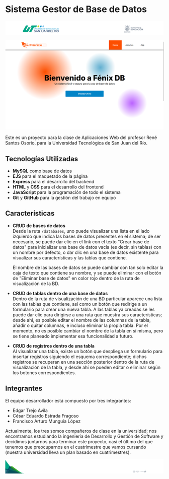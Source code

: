 # Sistema Gestor de Base de Datos

![Encabezado oficial de la universidad](./assets/header.png "UTSJR")

![Página de inicio del proyecto](./--documentation-assets/index-page.png "Página de inicio")

Este es un proyecto para la clase de Aplicaciones Web del profesor René Santos Osorio,
para la Universidad Tecnológica de San Juan del Río.

## Tecnologías Utilizadas

* **MySQL** como base de datos
* **EJS** para el maquetado de la página
* **Express** para el desarrollo del backend
* **HTML** y **CSS** para el desarrollo del frontend
* **JavaScript** para la programación de todo el sistema
* **Git** y **GitHub** para la gestión del trabajo en equipo

## Características

* **CRUD de bases de datos** \
  Desde la ruta `/databases`, uno puede visualizar una lista en el lado izquierdo que indica las bases de datos
  presentes en el sistema; de ser necesario, se puede dar clic en el link con el texto "Crear base de datos"
  para inicializar una base de datos vacía (es decir, sin tablas) con un nombre por defecto, o dar clic en una
  base de datos existente para visualizar sus características y las tablas que contiene. 
  
  El nombre de las bases de datos se puede cambiar con tan solo editar la caja de texto que contiene su nombre, y se puede eliminar con el botón de "Eliminar base de datos" en color rojo dentro de la ruta de visualización de la BD.

* **CRUD de tablas dentro de una base de datos** \
  Dentro de la ruta de visualización de una BD particular aparece una lista con las tablas que contiene, así como
  un botón que redirige a un formulario para crear una nueva tabla. A las tablas ya creadas se les puede dar clic
  para dirigirse a una ruta que muestra sus características; desde ahí, es posible editar el nombre de las columnas
  de la tabla, añadir o quitar columnas, e incluso eliminar la propia tabla. Por el momento, no es posible cambiar
  el nombre de la tabla en sí misma, pero se tiene planeado implementar esa funcionalidad a futuro.

* **CRUD de registros dentro de una tabla** \
  Al visualizar una tabla, existe un botón que despliega un formulario para insertar registros siguiendo el
  esquema correspondiente; dichos registros se recuperan en una sección posterior dentro de la
  ruta de visualización de la tabla, y desde ahí se pueden editar o eliminar según los botones correspondientes.

## Integrantes

El equipo desarrollador está compuesto por tres integrantes:

- Edgar Trejo Avila
- César Eduardo Estrada Fragoso
- Francisco Arturo Munguía López

Actualmente, los tres somos compañeros de clase en la universidad; nos encontramos estudiando la ingeniería
de Desarrollo y Gestión de Software y decidimos juntarnos para terminar este proyecto, casi el último del
que tenemos que preocuparnos en el cuatrimestre que vamos cursando (nuestra universidad lleva un plan
basado en cuatrimestres).

![Pie de página oficial de la universidad](./assets/footer.png "UTSJR")
